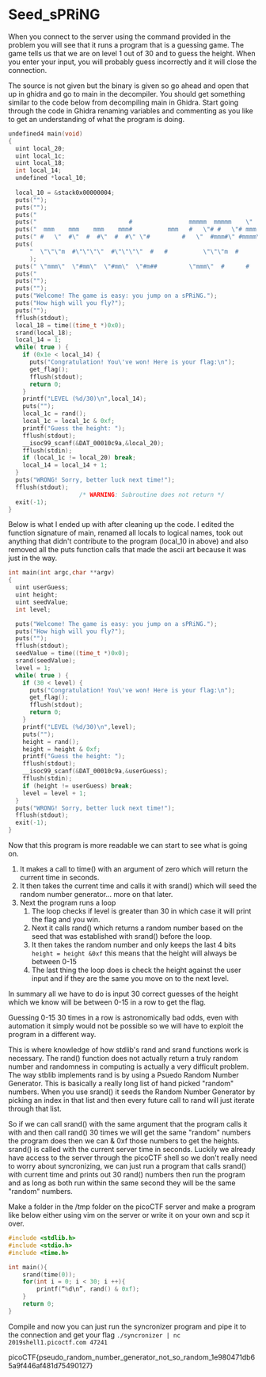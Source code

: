 # Seed_sPRiNG
When you connect to the server using the command provided in the problem you will see that it runs a program that is a guessing game. The game tells us that we are on level 1 out of 30 and to guess the height. When you enter your input, you will probably guess incorrectly and it will close the connection.

The source is not given but the binary is given so go ahead and open that up in ghidra and go to main in the decompiler. You should get something similar to the code below from decompiling main in Ghidra. Start going through the code in Ghidra renaming variables and commenting as you like to get an understanding of what the program is doing.


```C
undefined4 main(void)
{
  uint local_20;
  uint local_1c;
  uint local_18;
  int local_14;
  undefined *local_10;
  
  local_10 = &stack0x00000004;
  puts("");
  puts("");
  puts("                                                                             "); 
  puts("                          #                mmmmm  mmmmm    \"    mm   m   mmm "); 
  puts("  mmm    mmm    mmm    mmm#          mmm   #   \"# #   \"# mmm    #\"m  # m\"   \"");
  puts(" #   \"  #\"  #  #\"  #  #\" \"#         #   \"  #mmm#\" #mmmm\"   #    # #m # #   mm");
  puts(
      "  \"\"\"m  #\"\"\"\"  #\"\"\"\"  #   #          \"\"\"m  #      #   \"m   #    #  # # #    #"  
      );  
  puts(" \"mmm\"  \"#mm\"  \"#mm\"  \"#m##         \"mmm\"  #      #    \" mm#mm  #   ##  \"mmm\"");
  puts("                                                                             "); 
  puts("");
  puts("");
  puts("Welcome! The game is easy: you jump on a sPRiNG.");
  puts("How high will you fly?");
  puts("");
  fflush(stdout);
  local_18 = time((time_t *)0x0);
  srand(local_18);
  local_14 = 1;
  while( true ) { 
    if (0x1e < local_14) {
      puts("Congratulation! You\'ve won! Here is your flag:\n");
      get_flag();
      fflush(stdout);
      return 0;
    }   
    printf("LEVEL (%d/30)\n",local_14);
    puts("");
    local_1c = rand();
    local_1c = local_1c & 0xf;
    printf("Guess the height: "); 
    fflush(stdout);
    __isoc99_scanf(&DAT_00010c9a,&local_20);
    fflush(stdin);
    if (local_1c != local_20) break;
    local_14 = local_14 + 1;
  }
  puts("WRONG! Sorry, better luck next time!");
  fflush(stdout);
                    /* WARNING: Subroutine does not return */
  exit(-1);
}
```
Below is what I ended up with after cleaning up the code. I edited the function signature of main, renamed all locals to logical names, took out anything that didn't contribute to the program (local_10 in above) and also removed all the puts function calls that made the ascii art because it was just in the way.

```C
int main(int argc,char **argv)
{
  uint userGuess;
  uint height;
  uint seedValue;
  int level;

  puts("Welcome! The game is easy: you jump on a sPRiNG.");
  puts("How high will you fly?");
  puts("");
  fflush(stdout);
  seedValue = time((time_t *)0x0);
  srand(seedValue);
  level = 1;
  while( true ) { 
    if (30 < level) {
      puts("Congratulation! You\'ve won! Here is your flag:\n");
      get_flag();
      fflush(stdout);
      return 0;
    }   
    printf("LEVEL (%d/30)\n",level);
    puts("");
    height = rand();
    height = height & 0xf;
    printf("Guess the height: "); 
    fflush(stdout);
    __isoc99_scanf(&DAT_00010c9a,&userGuess);
    fflush(stdin);
    if (height != userGuess) break;
    level = level + 1;
  }
  puts("WRONG! Sorry, better luck next time!");
  fflush(stdout);
  exit(-1);
}
```
Now that this program is more readable we can start to see what is going on. 
1. It makes a call to time() with an argument of zero which will return the current time in seconds.
2. It then takes the current time and calls it with srand() which will seed the random number generator... more on that later.
3. Next the program runs a loop
   1. The loop checks if level is greater than 30 in which case it will print the flag and you win.
   2. Next it calls rand() which returns a random number based on the seed that was established with srand() before the loop.
   3. It then takes the random number and only keeps the last 4 bits `height = height &0xf` this means that the height will always be between 0-15
   4. The last thing the loop does is check the height against the user input and if they are the same you move on to the next level.

In summary all we have to do is input 30 correct guesses of the height which we know will be between 0-15 in a row to get the flag.

Guessing 0-15 30 times in a row is astronomically bad odds, even with automation it simply would not be possible so we will have to exploit the program in a different way.

This is where knowledge of how stdlib's rand and srand functions work is necessary. The rand() function does not actually return a truly random number and randomness in computing is actually a very difficult problem. The way stblib implements rand is by using a Psuedo Random Number Generator. This is basically a really long list of hand picked "random" numbers. When you use srand() it seeds the Random Number Generator by picking an index in that list and then every future call to rand will just iterate through that list.

So if we can call srand() with the same argument that the program calls it with and then call rand() 30 times we will get the same "random" numbers the program does then we can & 0xf those numbers to get the heights. srand() is called with the current server time in seconds. Luckily we already have access to the server through the picoCTF shell so we don't really need to worry about syncronizing, we can just run a program that calls srand() with current time and prints out 30 rand() numbers then run the program and as long as both run within the same second they will be the same "random" numbers.

Make a folder in the /tmp folder on the picoCTF server and make a program like below either using vim on the server or write it on your own and scp it over.

```C
#include <stdlib.h>
#include <stdio.h>
#include <time.h>

int main(){
	srand(time(0));
	for(int i = 0; i < 30; i ++){
		printf(“%d\n”, rand() & 0xf);
	}
	return 0;
}
```
Compile and now you can just run the syncronizer program and pipe it to the connection and get your flag
`./syncronizer | nc 2019shell1.picoctf.com 47241`

picoCTF{pseudo_random_number_generator_not_so_random_1e980471db65a9f446af481d75490127}
